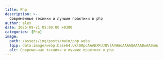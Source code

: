 ```yaml
---
title: Php
description: >-
  Современные техники и лучшие практики в php
author: alex
date: 2025-09-21 09:00:00 +0300
categories: [Php]
image:
  path: /assets/img/posts/main/php.webp
  lqip: data:image/webp;base64,UklGRpoAAABXRUJQVlA4WAoAAAAQAAAADwAABwAAQUxQSDIAAAARL0AmbZurmr57yyIiqE8oiG0bejIYEQTgqiDA9vqnsUSI6H+oAERp2HZ65qP/VIAWAFZQOCBCAAAA8AEAnQEqEAAIAAVAfCWkAALp8sF8rgRgAP7o9FDvMCkMde9PK7euH5M1m6VWoDXf2FkP3BqV0ZYbO6NA/VFIAAAA
  alt: Современные техники и лучшие практики в php
---
```

